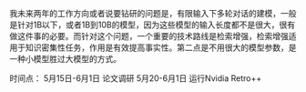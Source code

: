 我未来两年的工作方向或者说要钻研的问题是，有限输入下多轮对话的建模，一般是针对1B以下，或者1B到10B的模型，因为这些模型的输入长度都不是很大，很有做这件事的必要。而针对这个问题，一个重要的技术路线是检索增强，检索增强适用于知识密集性任务，作用是有效提高事实性。第二点是不用很大的模型参数，是一种小模型胜过大模型的方式。

时间点：
5月15日-6月1日 论文调研
5月20-6月1日 运行Nvidia Retro++
